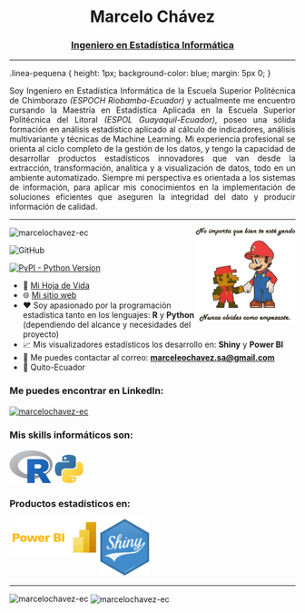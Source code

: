 <h1 align="center">Marcelo Chávez</h1>
<h3 align="center"><u>Ingeniero en Estadística Informática</u></h3>

<hr class="linea-pequena">
.linea-pequena {
  height: 1px;
  background-color: blue;
  margin: 5px 0;
}

<p align="justify">
Soy Ingeniero en Estadística Informática de la Escuela Superior Politécnica de Chimborazo <em>(ESPOCH Riobamba-Ecuador)</em> y actualmente me encuentro cursando la Maestría en Estadística Aplicada en la Escuela Superior Politécnica del Litoral <em>(ESPOL Guayaquil-Ecuador)</em>, poseo una sólida formación en análisis estadístico aplicado al cálculo de indicadores, análisis multivariante y técnicas de Machine Learning. Mi experiencia profesional se orienta al ciclo completo de la gestión de los datos, y tengo la capacidad de desarrollar productos estadísticos innovadores que van desde la extracción, transformación, analítica y a visualización de datos, todo en un ambiente automatizado. Siempre mi perspectiva es orientada a los sistemas de información, para aplicar mis conocimientos en la implementación de soluciones eficientes que aseguren la integridad del dato y producir información de calidad.
</p>

<hr>
 
<img align="right" alt="Mario Bros" width="35%" src="/documentos/mario_bros.png">

<p align="left"> <img src="https://komarev.com/ghpvc/?username=marcelochavez-ec&label=Profile%20views&color=0e75b6&style=flat" alt="marcelochavez-ec"/></p>

![GitHub](https://img.shields.io/github/license/marcelochavez-ec/marcelochavez-ec)

[![PyPI - Python Version](https://img.shields.io/pypi/pyversions/dash.svg?color=dark-green)](https://github.com/marcelochavez-ec/)
 
- 🔭 <a href="documentos/CV - Marcelo Chávez.pdf" target="_blank">Mi Hoja de Vida</a>
- 🌐 <a href="https://marcelochavez-ec.github.io/" target="_blank">Mi sitio web</a>
- ❤️ Soy apasionado por la programación estadística tanto en los lenguajes: **R** y **Python** (dependiendo del alcance y necesidades del proyecto)
- 📈 Mis visualizadores estadísticos los desarrollo en: **Shiny** y **Power BI**
- 📧 Me puedes contactar al correo: **marceleochavez.sa@gmail.com**
- 📍 Quito-Ecuador

<h3 align="left">Me puedes encontrar en LinkedIn:</h3>
<p align="left">
 
<a href="https://www.linkedin.com/in/marcelochavezec/" target="blank"><img align="center" src="https://raw.githubusercontent.com/rahuldkjain/github-profile-readme-generator/master/src/images/icons/Social/linked-in-alt.svg" alt="marcelochavez-ec" height="30" width="40" /></a>
</p>

<h3 align="left">Mis skills informáticos son:</h3>
<p align="left"><a href="https://www.r-project.org/" target="_blank" rel="noreferrer"> <img src="/documentos/Rlogo.png" alt="R" width="15%" height="15%"/></a> <a href="https://www.python.org/" target="_blank" rel="noreferrer"> <img src="/documentos/python_logo.png" alt="Python" width="10%" height="10%"/></a>
<h3 align="left">Productos estadísticos en:</h3>
</p><img src='/documentos/shiny_1.png' height='100'/>
<img align="left" alt="Power BI" width="160" src="/documentos/powerbi.png">
<hr>
<p>&nbsp;<img align="left" src="https://github-readme-stats-sigma-five.vercel.app/api/top-langs/?username=marcelochavez-ec&show_icons=true&locale=en" alt="marcelochavez-ec"><img align="center" src="https://github-readme-stats.vercel.app/api?username=marcelochavez-ec&show_icons=true&locale=en" alt="marcelochavez-ec"></p>
